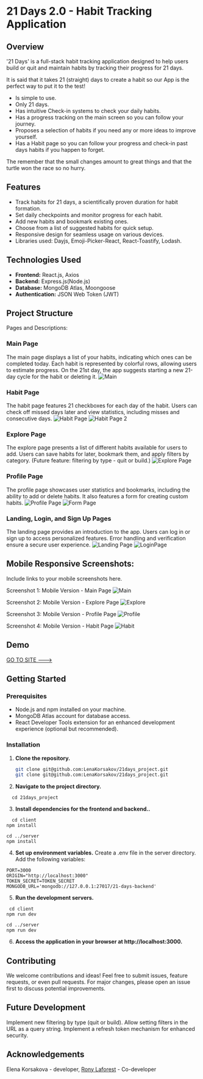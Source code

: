 # 21 Days 2.0 - Habit Tracking Application

## Overview

'21 Days' is a full-stack habit tracking application designed to help users build or quit and maintain habits by tracking their progress for 21 days.

It is said that it takes 21 (straight) days to create a habit so our App is the perfect way to put it to the test!

- Is simple to use.
- Only 21 days.
- Has intuitive Check-in systems to check your daily habits.
- Has a progress tracking on the main screen so you can follow your journey.
- Proposes a selection of habits if you need any or more ideas to improve yourself.
- Has a Habit page so you can follow your progress and check-in past days habits if you happen to forget.

The remember that the small changes amount to great things and that the turtle won the race so no hurry.

## Features

- Track habits for 21 days, a scientifically proven duration for habit formation.
- Set daily checkpoints and monitor progress for each habit.
- Add new habits and bookmark existing ones.
- Choose from a list of suggested habits for quick setup.
- Responsive design for seamless usage on various devices.
- Libraries used: Dayjs, Emoji-Picker-React, React-Toastify, Lodash.

## Technologies Used

- **Frontend:** React.js, Axios
- **Backend:** Express.js(Node.js)
- **Database:** MongoDB Atlas, Moongoose
- **Authentication:** JSON Web Token (JWT)

## Project Structure

Pages and Descriptions:

### Main Page

The main page displays a list of your habits, indicating which ones can be completed today. Each habit is represented by colorful rows, allowing users to estimate progress. On the 21st day, the app suggests starting a new 21-day cycle for the habit or deleting it.
![Main](https://github.com/LenaKorsakov/21days_project/blob/main/screenshots/Main%20page.png)

### Habit Page

The habit page features 21 checkboxes for each day of the habit. Users can check off missed days later and view statistics, including misses and consecutive days.
![Habit Page](https://github.com/LenaKorsakov/21days_project/blob/main/screenshots/Habit%20page.png)
![Habit Page 2](https://github.com/LenaKorsakov/21days_project/blob/main/screenshots/Habit%20page%202.png)

### Explore Page

The explore page presents a list of different habits available for users to add. Users can save habits for later, bookmark them, and apply filters by category. (Future feature: filtering by type - quit or build.)
![Explore Page](https://github.com/LenaKorsakov/21days_project/blob/main/screenshots/Explore%20page.png)

### Profile Page

The profile page showcases user statistics and bookmarks, including the ability to add or delete habits. It also features a form for creating custom habits.
![Profile Page](https://github.com/LenaKorsakov/21days_project/blob/main/screenshots/Profile%20page.png)
![Form Page](https://github.com/LenaKorsakov/21days_project/blob/main/screenshots/Add%20new%20habit%20page.png)

### Landing, Login, and Sign Up Pages

The landing page provides an introduction to the app. Users can log in or sign up to access personalized features. Error handling and verification ensure a secure user experience.
![Landing Page](https://github.com/LenaKorsakov/21days_project/blob/main/screenshots/Landing.png)
![LoginPage](https://github.com/LenaKorsakov/21days_project/blob/main/screenshots/Log%20in.png)

## Mobile Responsive Screenshots:

Include links to your mobile screenshots here.

Screenshot 1: Mobile Version - Main Page
![Main](https://github.com/LenaKorsakov/21days_project/blob/main/screenshots/mobile-1.jpg)

Screenshot 2: Mobile Version - Explore Page
![Explore](https://github.com/LenaKorsakov/21days_project/blob/main/screenshots/mobile-2.jpg)

Screenshot 3: Mobile Version - Profile Page
![Profile](https://github.com/LenaKorsakov/21days_project/blob/main/screenshots/mobile-4.jpg)

Screenshot 4: Mobile Version - Habit Page
![Habit](https://github.com/LenaKorsakov/21days_project/blob/main/screenshots/mobile-5.jpg)

## Demo

<a href='https://21days-project-pi.vercel.app/'> GO TO SITE ---> </a>

## Getting Started

### Prerequisites

- Node.js and npm installed on your machine.
- MongoDB Atlas account for database access.
- React Developer Tools extension for an enhanced development experience (optional but recommended).

### Installation

1. **Clone the repository.**
   ```bash
   git clone git@github.com:LenaKorsakov/21days_project.git
   git clone git@github.com:LenaKorsakov/21days_project.git
   ```
2. **Navigate to the project directory.**

```
  cd 21days_project
```

3. **Install dependencies for the frontend and backend..**

```
  cd client
npm install

cd ../server
npm install
```

4. **Set up environment variables.**
   Create a .env file in the server directory.
   Add the following variables:

```
PORT=3000
ORIGIN="http://localhost:3000"
TOKEN_SECRET=TOKEN_SECRET
MONGODB_URL='mongodb://127.0.0.1:27017/21-days-backend'
```

5. **Run the development servers.**

```
 cd client
npm run dev

cd ../server
npm run dev
```

6. **Access the application in your browser at http://localhost:3000.**

## Contributing

We welcome contributions and ideas! Feel free to submit issues, feature requests, or even pull requests. For major changes, please open an issue first to discuss potential improvements.

## Future Development

Implement new filtering by type (quit or build).
Allow setting filters in the URL as a query string.
Implement a refresh token mechanism for enhanced security.

## Acknowledgements

Elena Korsakova - developer,
<a href='https://github.com/rrlaforest1'> Rony Laforest</a> - Co-developer
